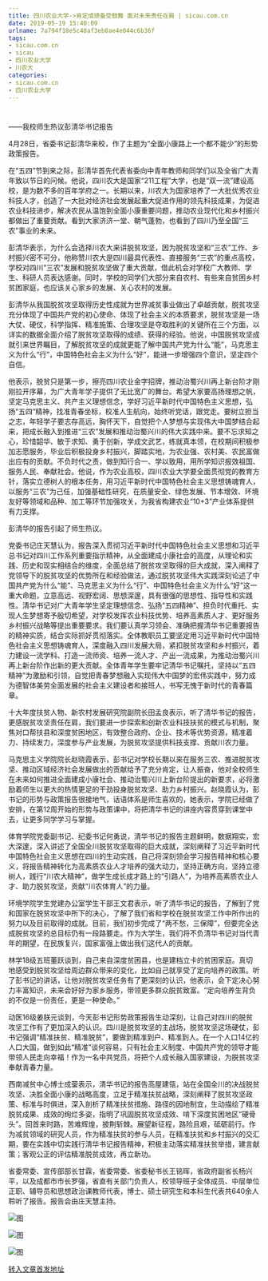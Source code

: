 ```yaml
---
title: 四川农业大学->肯定成绩备受鼓舞 面对未来责任在肩 | sicau.com.cn
date: 2019-05-19 15:40:09
urlname: 7a794f18e5c40af3eb8ae4e044c6b36f
tags: 
- sicau.com.cn
- sicau
- 四川农业大学
- 川农大
categories:
- sicau.com.cn
- 四川农业大学
---
```



# 

——我校师生热议彭清华书记报告

4月28日，省委书记彭清华来校，作了主题为“全面小康路上一个都不能少”的形势政策报告。

在“五四”节到来之际，彭清华首先代表省委向中青年教师和同学们以及全省广大青年致以节日的问候。他说，四川农大是国家“211工程”大学，也是“双一流”建设高校，是为数不多的百年学府之一。长期以来，川农大为国家培养了一大批优秀农业科技人才，创造了一大批对经济社会发展起重大促进作用的领先科技成果，为促进农业科技进步，解决农民从温饱到全面小康重要问题，推动农业现代化和乡村振兴都做出了重要贡献。看到大家济济一堂、朝气蓬勃，也看到了四川乃至全国“三农”事业的未来。

彭清华表示，为什么会选择川农大来讲脱贫攻坚，因为脱贫攻坚和“三农”工作、乡村振兴密不可分，他称赞川农大是四川最具代表性、直接服务“三农”的重点高校，学校对四川“三农”发展和脱贫攻坚做了重大贡献，借此机会对学校广大教师、学生、科研人员表达感谢。同时，学校的同学们大部分来自农村、有些来自贫困乡村贫困家庭，也应该关心家乡的发展、关心农村的发展。

彭清华从我国脱贫攻坚取得历史性成就为世界减贫事业做出了卓越贡献，脱贫攻坚充分体现了中国共产党的初心使命、体现了社会主义的本质要求，脱贫攻坚是一场大仗、硬仗，科学指挥、精准施策、合理攻坚是夺取胜利的关键所在三个方面，以详实的数据全面介绍了脱贫攻坚取得的成绩、获得的经验。他说，中国脱贫攻坚成就引来世界瞩目，了解脱贫攻坚的成就更能了解中国共产党为什么“能”，马克思主义为什么“行”，中国特色社会主义为什么“好”，能进一步增强四个意识，坚定四个自信。

他表示，脱贫只是第一步，擦亮四川农业金字招牌，推动治蜀兴川再上新台阶才刚刚拉开序幕，为广大青年学子提供了无比宽广的舞台。希望大家要高扬理想之帆，坚定马克思主义、共产主义理想信念，学好习近平新时代中国特色主义思想，弘扬“五四”精神，找准青春坐标，校准人生航向，始终听党话，跟党走。要树立担当之志，年轻学子要志存高远，胸怀天下，自觉把个人梦想与实现伟大中国梦结合起来，把成长融入到推进“三农”发展和推动治蜀兴川的伟大实践中来。要不忘求知之心，珍惜韶华、敏于求知、勇于创新，学成文武艺，练就真本领，在校期间积极参加志愿服务，毕业后积极投身乡村振兴，脚踏实地，为农业强、农村美、农民富做出应有的贡献。不负时代之责，做到知行合一、学以致用，用所学知识报效祖国、服务人民、奉献社会。他说，作为农业高校，四川农业大学要全面贯彻党的教育方针，落实立德树人的根本任务，用习近平新时代中国特色社会主义思想铸魂育人，以服务“三农”为己任，加强基础性研究，在质量安全、绿色发展、节本增效、环境友好等领域和品种、加工等环节加强攻关，为我省构建农业“10+3”产业体系提供有力支撑。

彭清华的报告引起了师生热议。

党委书记庄天慧认为，报告深入贯彻习近平新时代中国特色社会主义思想和习近平总书记对四川工作系列重要指示精神，从全面建成小康社会的高度，从理论和实践、历史和现实相结合的维度，全面总结了脱贫攻坚取得的巨大成就，深入阐释了党领导下的脱贫攻坚的优势所在和经验做法，通过脱贫攻坚伟大实践深刻论述了中国共产党为什么“能”、马克思主义为什么“行”、中国特色社会主义为什么“好”这一重大命题，立意高远、视野宏阔、思想深邃，具有很强的思想性、指导性和实践性。清华书记对广大青年学生坚定理想信念、弘扬“五四精神”、担负时代重托、实现人生梦想寄予殷切希望，对学校发挥农业科技优势、培养高素质人才、更好服务乡村振兴战略等提出重要要求。我们要认真学习领会、准确把握清华书记重要报告的精神实质，结合实际抓好贯彻落实。全体教职员工要坚定用习近平新时代中国特色社会主义思想铸魂育人，深度融入四川发展大局，紧扣脱贫攻坚和乡村振兴，着力建设一流学科、打造一流师资、培养一流人才、产出一流成果，为推动治蜀兴川再上新台阶作出新的更大贡献。全体青年学生要牢记清华书记嘱托，坚持以“五四精神”为激励和引领，自觉把青春梦想融入实现伟大中国梦的宏伟实践中，努力成为德智体美劳全面发展的社会主义建设者和接班人，书写无愧于新时代的青春篇章。

十大年度扶贫人物、新农村发展研究院副院长田孟良表示，听了清华书记的报告，更感脱贫攻坚责任在肩，我们要进一步探索和创新农业科技扶贫的模式与机制，聚焦对口帮扶县和深度贫困地区，有效整合政府、企业、技术等优势资源，精准着力、持续发力，深度参与产业发展，为脱贫攻坚提供科技支撑、贡献川农力量。

马克思主义学院院长赵晓霞表示，彭书记对学校长期以来在服务三农、推进脱贫攻坚、推动区域经济社会发展做出的贡献给予了充分肯定，让人振奋，他对全校师生在未来如何推进全面建成小康社会、推动治蜀兴川上新台阶提出的新要求，必将激励着师生以更大的热情更足的干劲投身脱贫攻坚、助力乡村振兴。赵晓霞认为，彭书记的形势与政策报告很接地气，话语体系是师生喜欢的，她表示，学院已经做了安排，在第12周开始的形势与政策课中，将把清华书记的讲座内容贯穿到课堂中去，让更多同学学习与掌握。

体育学院党委副书记、纪委书记何勇说，清华书记的报告主题鲜明，数据翔实，宏大深邃，深入讲述了全国全川脱贫攻坚取得的巨大成就，深刻阐释了习近平新时代中国特色社会主义思想在四川的生动实践，自己将深刻领会学习报告精神和核心要义，将报告精神转化为高素质农业人才培养的强大动力，坚持正确方向，坚持立德树人，践行“川农大精神”，做学生成长成才路上的“引路人”，为培养高素质农业人才、助力脱贫攻坚，贡献“川农体育人”的力量。

环境学院学生党建办公室学生干部王文君表示，听了清华书记的报告，了解到了党和国家在脱贫攻坚中所下的决心，了解了我们省和学校在脱贫攻坚工作中所作出的努力以及目前取得的成就。目前，我们初步完成了“两不愁，三保障”，但要完全达成脱贫攻坚的总目标仍有一段路要走。作为大学生，我们将不负清华书记对当代青年的期望，在民族复兴，国家富强上做出我们这代人的贡献。

林学18级五班董跃谈到，自己来自深度贫困县，也是建档立卡的贫困家庭。真切地感受到脱贫攻坚给周边群众带来的变化，比如自己就享受了定向培养的政策。听了彭书记的讲话，让他对脱贫攻坚任务有了更深刻的认识，他表示，会下定决心努力丰富知识，未来会好好为家乡服务，带领更多群众脱贫致富。“定向培养生背负的不仅是一份责任，更是一种使命。”

动医16级姜朕元谈到，今天彭书记形势政策报告生动深刻，让自己对四川的脱贫攻坚工作有了更加深入的认识。四川是脱贫攻坚的主战场，脱贫攻坚这场硬仗，彭书记强调“精准扶贫、精准脱贫”，要做到精准到户、精准到人。在一个人口14亿的人口大国，做到如此“精准”谈何容易，只有社会主义制度、中国共产党的领导才能带领人民走向幸福！作为一名中共党员，将把个人成长融入国家建设，为脱贫攻坚奉献青春力量。

西南减贫中心博士成蓥表示，清华书记的报告高屋建瓴，站在全国全川的决战脱贫攻坚、决胜全面小康的战略高度，立足于精准扶贫战略，深刻阐释了脱贫攻坚政策、标准与时俱进，深入剖析了精准扶贫措施、路径的因地制宜，生动描绘了精准脱贫成果、成效的绚烂多姿，指明了巩固脱贫攻坚成效、啃下深度贫困地区“硬骨头”。回首来时路，苦难辉煌，披荆斩棘。展望新征程，路险且艰，砥砺前行。作为减贫领域的研究人员，作为精准扶贫的参与人员，在精准扶贫和乡村振兴的交汇期，要在实践中切实践行清华书记报告精神，积极主动落实精准扶贫举措，建言献策；客观公正的评估精准脱贫成效，再立新功。

省委常委、宣传部部长甘霖，省委常委、省委秘书长王铭晖，省政府副省长杨兴平，以及成都市市长罗强，省直有关部门负责人，校领导班子全体成员、中层单位正职、辅导员和思想政治课教师代表，博士、硕士研究生和本科生代表共640余人聆听了报告。报告会由庄天慧主持。



![图](https://news.sicau.edu.cn/__local/F/AA/50/49B6C1CE2DDCA3D9AFFF4639574_A895785D_180AF.jpg?e=.jpg)

![图](https://news.sicau.edu.cn/__local/D/CF/DD/327A42DA5B3AF9644CF879DD3D9_F08DC073_8A8E.jpg?e=.jpg)

![图](https://news.sicau.edu.cn/__local/A/A0/51/05289056F914D5BD94DC93D337C_91FFBD36_FF03.jpg?e=.jpg)

[转入文章首发地址](https://news.sicau.edu.cn/info/1135/51499.htm)